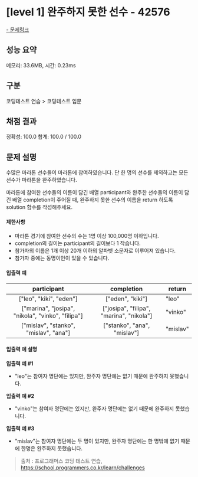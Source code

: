 # [level 1] 완주하지 못한 선수 - 42576

<a href="https://school.programmers.co.kr/learn/courses/30/lessons/42576">- 문제링크</a>

## 성능 요약

메모리: 33.6MB, 시간: 0.23ms

## 구분

코딩테스트 연습 > 코딩테스트 입문

## 채점 결과

정확성: 100.0
합계: 100.0 / 100.0

## 문제 설명

수많은 마라톤 선수들이 마라톤에 참여하였습니다. 단 한 명의 선수를 제외하고는 모든 선수가 마라톤을 완주하였습니다.

마라톤에 참여한 선수들의 이름이 담긴 배열 participant와 완주한 선수들의 이름이 담긴 배열 completion이 주어질 때, 완주하지 못한 선수의 이름을 return 하도록 solution 함수를 작성해주세요.

#### 제한사항

- 마라톤 경기에 참여한 선수의 수는 1명 이상 100,000명 이하입니다.
- completion의 길이는 participant의 길이보다 1 작습니다.
- 참가자의 이름은 1개 이상 20개 이하의 알파벳 소문자로 이루어져 있습니다.
- 참가자 중에는 동명이인이 있을 수 있습니다.

#### 입출력 예

|                  **participant**                  |              **completion**              | **return** |
| :-----------------------------------------------: | :--------------------------------------: | ---------- |
|              ["leo", "kiki", "eden"]              |             ["eden", "kiki"]             | "leo"      |
| ["marina", "josipa", "nikola", "vinko", "filipa"] | ["josipa", "filipa", "marina", "nikola"] | "vinko"    |
|       ["mislav", "stanko", "mislav", "ana"]       |       ["stanko", "ana", "mislav"]        | "mislav"   |

#### 입출력 예 설명

**입출력 예 #1**

- "leo"는 참여자 명단에는 있지만, 완주자 명단에는 없기 때문에 완주하지 못했습니다.

**입출력 예 #2**

- "vinko"는 참여자 명단에는 있지만, 완주자 명단에는 없기 때문에 완주하지 못했습니다.

**입출력 예 #3**

- "mislav"는 참여자 명단에는 두 명이 있지만, 완주자 명단에는 한 명밖에 없기 때문에 한명은 완주하지 못했습니다.

> 출처 : 프로그래머스 코딩 테스트 연습, <https://school.programmers.co.kr/learn/challenges>

